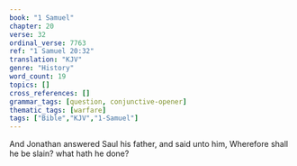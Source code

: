 ```yaml
---
book: "1 Samuel"
chapter: 20
verse: 32
ordinal_verse: 7763
ref: "1 Samuel 20:32"
translation: "KJV"
genre: "History"
word_count: 19
topics: []
cross_references: []
grammar_tags: [question, conjunctive-opener]
thematic_tags: [warfare]
tags: ["Bible","KJV","1-Samuel"]
---
```

And Jonathan answered Saul his father, and said unto him, Wherefore shall he be slain? what hath he done?
